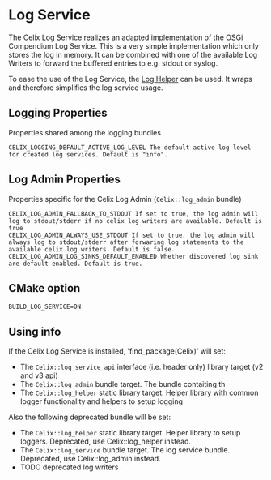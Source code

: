 # Log Service

The Celix Log Service realizes an adapted implementation of the OSGi Compendium Log Service. This is a very simple implementation which only stores the log in memory. It can be combined with one of the available Log Writers to forward the buffered entries to e.g. stdout or syslog.

To ease the use of the Log Service, the [Log Helper]( loghelper_include/log_helper.h) can be used. It wraps and therefore simplifies the log service usage.

## Logging Properties
Properties shared among the logging bundles

    CELIX_LOGGING_DEFAULT_ACTIVE_LOG_LEVEL The default active log level for created log services. Default is "info".

## Log Admin Properties
Properties specific for the Celix Log Admin (`Celix::log_admin` bundle)

    CELIX_LOG_ADMIN_FALLBACK_TO_STDOUT If set to true, the log admin will log to stdout/stderr if no celix log writers are available. Default is true
    CELIX_LOG_ADMIN_ALWAYS_USE_STDOUT If set to true, the log admin will always log to stdout/stderr after forwaring log statements to the available celix log writers. Default is false.
    CELIX_LOG_ADMIN_LOG_SINKS_DEFAULT_ENABLED Whether discovered log sink are default enabled. Default is true.
    
## CMake option
    BUILD_LOG_SERVICE=ON

## Using info

If the Celix Log Service is installed, 'find_package(Celix)' will set:
 - The `Celix::log_service_api` interface (i.e. header only) library target (v2 and v3 api)
 - The `Celix::log_admin` bundle target. The bundle contaiting th 
 - The `Celix::log_helper` static library target. Helper library with common logger functionality and helpers to setup logging
 
Also the following deprecated bundle will be set:
 - The `Celix::log_helper` static library target. Helper library to setup loggers. Deprecated, use Celix::log_helper instead.
 - The `Celix::log_service` bundle target. The log service bundle. Deprecated, use Celix::log_admin instead.
 - TODO deprecated log writers